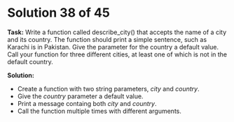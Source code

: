 # Solution 38 of 45

**Task:** Write a function called describe_city() that accepts the name of a city and its country. The function should print a simple sentence, such as Karachi is in Pakistan. Give the parameter for the country a default value. Call your function for three different cities, at least one of which is not in the
default country.

**Solution:**
- Create a function with two string parameters, *city* and *country*.
- Give the *country* parameter a default value.
- Print a message containg both *city* and *country*.
- Call the function multiple times with different arguments.